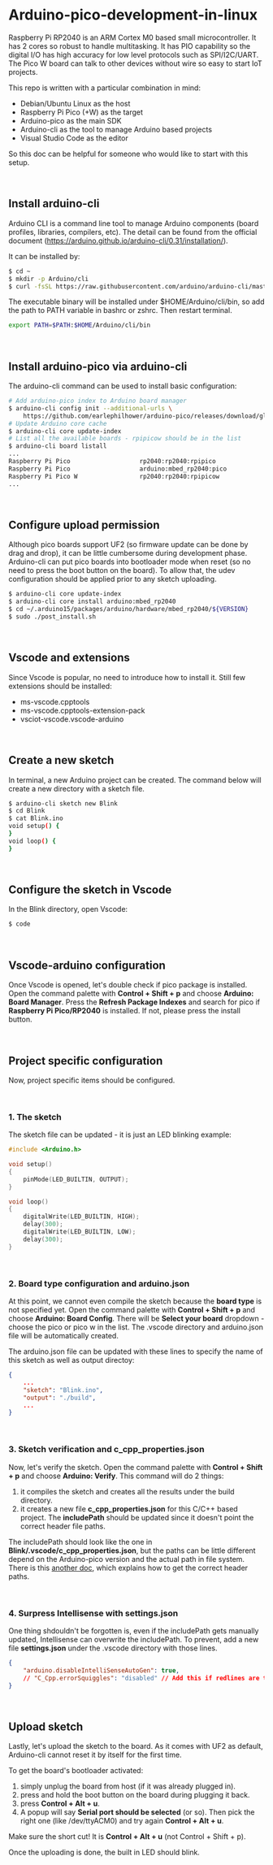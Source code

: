 # Arduino-pico-development-in-linux

Raspberry Pi RP2040 is an ARM Cortex M0 based small microcontroller. It has 2 cores so robust to handle multitasking. It has PIO capability so the digital I/O has high accuracy for low level protocols such as SPI/I2C/UART. The Pico W board can talk to other devices without wire so easy to start IoT projects.

This repo is written with a particular combination in mind:
- Debian/Ubuntu Linux as the host
- Raspberry Pi Pico (+W) as the target
- Arduino-pico as the main SDK
- Arduino-cli as the tool to manage Arduino based projects
- Visual Studio Code as the editor

So this doc can be helpful for someone who would like to start with this setup.

<br/>

## Install arduino-cli

Arduino CLI is a command line tool to manage Arduino components (board profiles, libraries, compilers, etc). The detail can be found from the official document (https://arduino.github.io/arduino-cli/0.31/installation/).

It can be installed by:
```sh
$ cd ~
$ mkdir -p Arduino/cli
$ curl -fsSL https://raw.githubusercontent.com/arduino/arduino-cli/master/install.sh | sh
```

The executable binary will be installed under $HOME/Arduino/cli/bin, so add the path to PATH variable in bashrc or zshrc. Then restart terminal.
```sh
export PATH=$PATH:$HOME/Arduino/cli/bin
```

<br/>

## Install arduino-pico via arduino-cli

The arduino-cli command can be used to install basic configuration:
```sh
# Add arduino-pico index to Arduino board manager
$ arduino-cli config init --additional-urls \
    https://github.com/earlephilhower/arduino-pico/releases/download/global/package_rp2040_index.json
# Update Arduino core cache
$ arduino-cli core update-index
# List all the available boards - rpipicow should be in the list
$ arduino-cli board listall
...
Raspberry Pi Pico                   rp2040:rp2040:rpipico                      
Raspberry Pi Pico                   arduino:mbed_rp2040:pico                   
Raspberry Pi Pico W                 rp2040:rp2040:rpipicow 
...
```

<br/>

## Configure upload permission

Although pico boards support UF2 (so firmware update can be done by drag and drop), it can be little cumbersome during development phase. Arduino-cli can put pico boards into bootloader mode when reset (so no need to press the boot button on the board). To allow that, the udev configuration should be applied prior to any sketch uploading.
```sh
$ arduino-cli core update-index
$ arduino-cli core install arduino:mbed_rp2040 
$ cd ~/.arduino15/packages/arduino/hardware/mbed_rp2040/${VERSION}
$ sudo ./post_install.sh
```

<br/>

## Vscode and extensions

Since Vscode is popular, no need to introduce how to install it.
Still few extensions should be installed:
- ms-vscode.cpptools
- ms-vscode.cpptools-extension-pack
- vsciot-vscode.vscode-arduino

<br/>

## Create a new sketch

In terminal, a new Arduino project can be created.
The command below will create a new directory with a sketch file.
```sh
$ arduino-cli sketch new Blink
$ cd Blink
$ cat Blink.ino
void setup() {
}
void loop() {
}
```

<br/>

## Configure the sketch in Vscode

In the Blink directory, open Vscode:
```sh
$ code
```

<br/>

## Vscode-arduino configuration

Once Vscode is opened, let's double check if pico package is installed.
Open the command palette with **Control + Shift + p** and choose **Arduino: Board Manager**. Press the **Refresh Package Indexes** and search for pico if **Raspberry Pi Pico/RP2040** is installed. If not, please press the install button.

<br/>

## Project specific configuration

Now, project specific items should be configured.


<br/>

### 1. The sketch

The sketch file can be updated - it is just an LED blinking example:
```c
#include <Arduino.h>

void setup()
{
    pinMode(LED_BUILTIN, OUTPUT);
}

void loop()
{
    digitalWrite(LED_BUILTIN, HIGH);
    delay(300);
    digitalWrite(LED_BUILTIN, LOW);
    delay(300);
}
``` 

<br/>

### 2. Board type configuration and arduino.json

At this point, we cannot even compile the sketch because the **board type** is not specified yet.
Open the command palette with **Control + Shift + p** and choose **Arduino: Board Config**. There will be **Select your board** dropdown - choose the pico or pico w in the list. The .vscode directory and arduino.json file will be automatically created.

The arduino.json file can be updated with these lines to specify the name of this sketch as well as output directoy:
```json
{   
    ...
    "sketch": "Blink.ino",
    "output": "./build",
    ...
}
```

<br/>

### 3. Sketch verification and c_cpp_properties.json

Now, let's verify the sketch. Open the command palette with **Control + Shift + p** and choose **Arduino: Verify**. This command will do 2 things:
1. it compiles the sketch and creates all the results under the build directory. 
2. it creates a new file **c_cpp_properties.json** for this C/C++ based project. The **includePath** should be updated since it doesn't point the correct header file paths.

The includePath should look like the one in **Blink/.vscode/c_cpp_properties.json**, but the paths can be little different depend on the Arduino-pico version and the actual path in file system. There is this [another doc](README2.md#how-to-get-the-correct-header-paths), which explains how to get the correct header paths.

<br/>

### 4. Surpress Intellisense with settings.json

One thing shdouldn't be forgotten is, even if the includePath gets manually updated, Intellisense can overwrite the includePath. To prevent, add a new file **settings.json** under the .vscode directory with those lines.
```json
{
    "arduino.disableIntelliSenseAutoGen": true,
    // "C_Cpp.errorSquiggles": "disabled" // Add this if redlines are too annoying.
}
```

<br/>

## Upload sketch 

Lastly, let's upload the sketch to the board. As it comes with UF2 as default, Arduino-cli cannot reset it by itself for the first time. 

To get the board's bootloader activated: 
1. simply unplug the board from host (if it was already plugged in).
2. press and hold the boot button on the board during plugging it back. 
3. press **Control + Alt + u**. 
4. A popup will say **Serial port should be selected** (or so). Then pick the right one (like /dev/ttyACM0) and try again **Control + Alt + u**.

Make sure the short cut! It is **Control + Alt + u** (not Control + Shift + p).

Once the uploading is done, the built in LED should blink.

